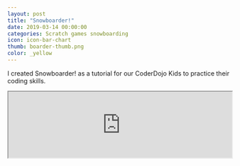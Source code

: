 ```yaml
---
layout: post
title: "Snowboarder!"
date: 2019-03-14 00:00:00
categories: Scratch games snowboarding
icon: icon-bar-chart
thumb: boarder-thumb.png
color: _yellow 
---
```

I created Snowboarder! as a tutorial for our CoderDojo Kids to practice their coding skills. 

<iframe src="https://jamesbmadden.github.io/scratch-silicon/#292249836" width="100%" height=""100%" scrolling="no" allowFullscreen></iframe>